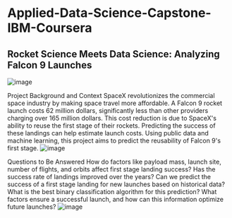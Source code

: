 # Applied-Data-Science-Capstone-IBM-Coursera

## Rocket Science Meets Data Science: Analyzing Falcon 9 Launches
![image](https://github.com/sifatron/Applied-Data-Science-Capstone-IBM-Coursera/assets/30269774/3815e872-cdff-47b5-8188-5735d3d8786f)


Project Background and Context
SpaceX revolutionizes the commercial space industry by making space travel more affordable. A Falcon 9 rocket launch costs 62 million dollars, significantly less than other providers charging over 165 million dollars. This cost reduction is due to SpaceX's ability to reuse the first stage of their rockets. Predicting the success of these landings can help estimate launch costs. Using public data and machine learning, this project aims to predict the reusability of Falcon 9's first stage.
![image](https://github.com/sifatron/Applied-Data-Science-Capstone-IBM-Coursera/assets/30269774/b5460721-707a-4097-aed3-33639b4458a3)


Questions to Be Answered
How do factors like payload mass, launch site, number of flights, and orbits affect first stage landing success?
Has the success rate of landings improved over the years?
Can we predict the success of a first stage landing for new launches based on historical data?
What is the best binary classification algorithm for this prediction?
What factors ensure a successful launch, and how can this information optimize future launches?
![image](https://github.com/sifatron/Applied-Data-Science-Capstone-IBM-Coursera/assets/30269774/363dc60b-af9c-49af-ba08-df742040dbb6)

